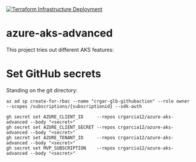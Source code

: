 [![Terraform Infrastructure Deployment](https://github.com/crgarcia12/azure-aks-advanced/actions/workflows/infra.yml/badge.svg)](https://github.com/crgarcia12/azure-aks-advanced/actions/workflows/infra.yml)
# azure-aks-advanced
This project tries out different AKS features:

# Set GitHub secrets
Standing on the git directory:

```
az ad sp create-for-rbac --name "crgar-glb-githubaction" --role owner --scopes /subscriptions/{subscriptionid} --sdk-auth

gh secret set AZURE_CLIENT_ID     --repos crgarcia12/azure-aks-advanced --body "<secret>"     
gh secret set AZURE_CLIENT_SECRET --repos crgarcia12/azure-aks-advanced --body "<secret>" 
gh secret set AZURE_TENANT_ID     --repos crgarcia12/azure-aks-advanced --body "<secret>"     
gh secret set MVP_SUBSCRIPTION    --repos crgarcia12/azure-aks-advanced --body "<secret>"     
```